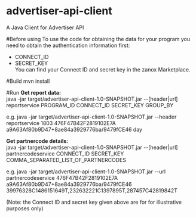 # advertiser-api-client
A Java Client for Advertiser API

#Before using
To use the code for obtaining the data for your program you need to obtain the authentication information first:
* CONNECT_ID
* SECRET_KEY  
You can find your Connect ID and secret key in the zanox Marketplace.

#Build
mvn install

#Run
**Get report data:**<br />
java -jar target/advertiser-api-client-1.0-SNAPSHOT.jar  --[header|url] reportservice PROGRAM_ID CONNECT_ID SECRET_KEY GROUP_BY

e.g.
java -jar target/advertiser-api-client-1.0-SNAPSHOT.jar --header reportservice 1803 476F47B42F2819102E7A a9A63Af80b9D47+8ae84a3929776ba/9479fCE46 day


**Get partnercode details:**<br />
java -jar target/advertiser-api-client-1.0-SNAPSHOT.jar  --[header|url] partnercodeservice CONNECT_ID SECRET_KEY COMMA_SEPARATED_LIST_OF_PARTNERCODES

e.g.
java -jar target/advertiser-api-client-1.0-SNAPSHOT.jar --url partnercodeservice 476F47B42F2819102E7A a9A63Af80b9D47+8ae84a3929776ba/9479fCE46 39976328C1486151649T,232632221C1397895T,287457C42819842T

(Note: the Connect ID and secret key given above are for for illustrative purposes only)
